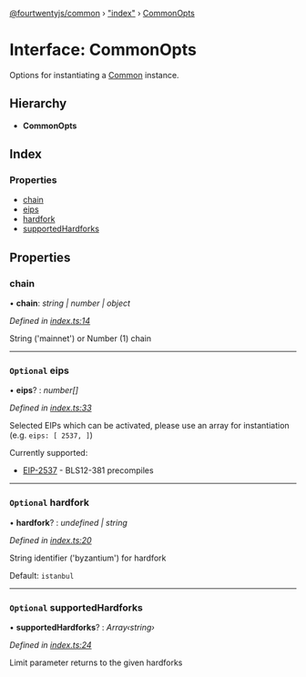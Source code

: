 [@fourtwentyjs/common](../README.md) › ["index"](../modules/_index_.md) › [CommonOpts](_index_.commonopts.md)

# Interface: CommonOpts

Options for instantiating a [Common](../classes/_index_.common.md) instance.

## Hierarchy

* **CommonOpts**

## Index

### Properties

* [chain](_index_.commonopts.md#chain)
* [eips](_index_.commonopts.md#optional-eips)
* [hardfork](_index_.commonopts.md#optional-hardfork)
* [supportedHardforks](_index_.commonopts.md#optional-supportedhardforks)

## Properties

###  chain

• **chain**: *string | number | object*

*Defined in [index.ts:14](https://github.com/420integrated/fourtwentyjs-vm/blob/master/packages/common/src/index.ts#L14)*

String ('mainnet') or Number (1) chain

___

### `Optional` eips

• **eips**? : *number[]*

*Defined in [index.ts:33](https://github.com/420integrated/fourtwentyjs-vm/blob/master/packages/common/src/index.ts#L33)*

Selected EIPs which can be activated, please use an array for instantiation
(e.g. `eips: [ 2537, ]`)

Currently supported:

- [EIP-2537](https://eips.ethereum.org/EIPS/eip-2537) - BLS12-381 precompiles

___

### `Optional` hardfork

• **hardfork**? : *undefined | string*

*Defined in [index.ts:20](https://github.com/420integrated/fourtwentyjs-vm/blob/master/packages/common/src/index.ts#L20)*

String identifier ('byzantium') for hardfork

Default: `istanbul`

___

### `Optional` supportedHardforks

• **supportedHardforks**? : *Array‹string›*

*Defined in [index.ts:24](https://github.com/420integrated/fourtwentyjs-vm/blob/master/packages/common/src/index.ts#L24)*

Limit parameter returns to the given hardforks
